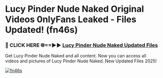 # Lucy Pinder Nude Naked Original Videos 0nlyFans Leaked - Files Updated! (fn46s)

<h3>🔴 CLICK HERE 🌐==►► <a href="https://tinyurl.com/up5wt9bj" rel="nofollow">Lucy Pinder Nude Naked Updated Files</a></h3>

Get Lucy Pinder Nude Naked and all content. Now you can access all videos and pictures of Lucy Pinder Nude Naked. New Updated Files 2025!

[![fn46s](https://i.imgur.com/ABiUzMV.gif)](https://tinyurl.com/up5wt9bj)
